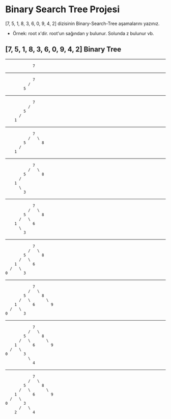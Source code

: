 # Binary Search Tree Projesi

[7, 5, 1, 8, 3, 6, 0, 9, 4, 2] dizisinin Binary-Search-Tree aşamalarını yazınız.

* Örnek: root x'dir. root'un sağından y bulunur. Solunda z bulunur vb.

## [7, 5, 1, 8, 3, 6, 0, 9, 4, 2] Binary Tree  
---
                7
---
                7
              /
            5
---
                7
              /
            5
          /
        1
---
                7
              /   \ 
            5       8
          /
        1
---
                7
              /   \
            5       8
          /
        1
          \
            3
---
                7
              /   \
            5       8
          /   \
        1       6
          \
            3
---
                7
              /   \
            5       8
          /   \
        1       6
      /   \
    0       3
---
                7
              /   \
            5       8
          /   \       \
        1       6       9
      /   \
    0       3
---
                7
              /   \
            5       8
          /   \       \
        1       6       9
      /   \
    0       3
              \
                4
---
                7
              /   \
            5       8
          /   \       \
        1       6       9
      /   \
    0       3
          /   \
        2       4
